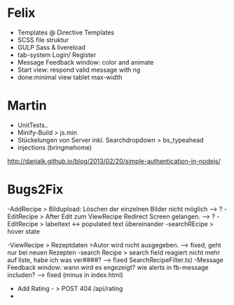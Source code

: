 ﻿# Felix

- Templates @ Directive Templates
- SCSS file struktur
- GULP Sass & livereload 
- tab-system Login/ Register
- Message Feedback window: color and animate
- Start view: respond valid message with ng
- done:minimal view tablet max-width

# Martin
- UnitTests..
- Minify-Build > js.min
- Stückelungen von Server inkl. Searchdropdown > bs_typeahead
- injections (bringmehome)

http://danialk.github.io/blog/2013/02/20/simple-authentication-in-nodejs/


# Bugs2Fix

-AddRecipe > Bildupload: Löschen der einzelnen Bilder nicht möglich --> ?
-EditRecipe > After Edit zum ViewRecipe Redirect Screen gelangen. --> ?
-EditRecipe > labeltext <-> populated text übereinander
-searchREcipe > hover state

-ViewRecipe > Rezeptdaten >Autor wird nicht ausgegeben. --> fixed, geht nur bei neuen Rezepten
-search Recipe > search field reagiert nicht mehr auf liste, habe ich was ver####? --> fixed SearchRecipeFilter.ts)
-Message Feedback window: wann wird es engezeigt? wie alerts in fb-message includen? --> fixed (minus in index.html)


- Add Rating - > POST 404 /api/rating
-


